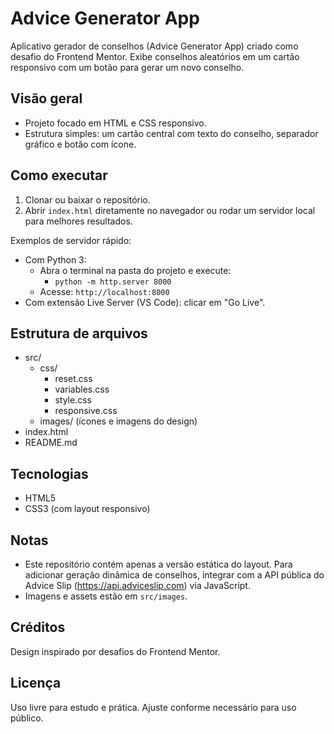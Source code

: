 # Advice Generator App

Aplicativo gerador de conselhos (Advice Generator App) criado como desafio do Frontend Mentor. Exibe conselhos aleatórios em um cartão responsivo com um botão para gerar um novo conselho.

## Visão geral
- Projeto focado em HTML e CSS responsivo.
- Estrutura simples: um cartão central com texto do conselho, separador gráfico e botão com ícone.

## Como executar
1. Clonar ou baixar o repositório.
2. Abrir `index.html` diretamente no navegador ou rodar um servidor local para melhores resultados.

Exemplos de servidor rápido:
- Com Python 3:
  - Abra o terminal na pasta do projeto e execute:
    - `python -m http.server 8000`
  - Acesse: `http://localhost:8000`
- Com extensão Live Server (VS Code): clicar em "Go Live".

## Estrutura de arquivos
- src/
  - css/
    - reset.css
    - variables.css
    - style.css
    - responsive.css
  - images/ (ícones e imagens do design)
- index.html
- README.md

## Tecnologias
- HTML5
- CSS3 (com layout responsivo)

## Notas
- Este repositório contém apenas a versão estática do layout. Para adicionar geração dinâmica de conselhos, integrar com a API pública do Advice Slip (https://api.adviceslip.com) via JavaScript.
- Imagens e assets estão em `src/images`.

## Créditos
Design inspirado por desafios do Frontend Mentor.

## Licença
Uso livre para estudo e prática. Ajuste conforme necessário para uso público.